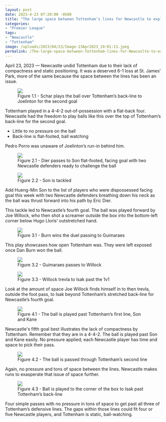 ```yaml
---
layout: post
date: 2023-4-23 07:20:00 -0500
title: "The large space between Tottenham’s lines for Newcastle to exploit"
categories: 
- "Premier League"
tags:
- "Newcastle"
- "Tottenham"
image: /uploads/2023/04/23/Image-23Apr2023_19:01:13.jpeg
permalink: /The-large-space-between-Tottenham-lines-for-Newcaslte-to-exploit/
--- 
```


April 23, 2023 — Newcastle undid Tottenham due to their lack of compactness and static positioning. It was a deserved 6-1 loss at St. James’ Park, more of the same because the space between the lines has been an issue.

<!---more--->


<figure>
    <img src="https://tacticsjournal.com/uploads/2023/04/23/Joelinton_1.1-23Apr2023_18:22:29.jpeg">
    <figcaption>Figure 1.1 - Schar plays the ball over Tottenham’s back-line to Joelinton for the second goal</figcaption>
</figure> 

Tottenham played in a 4-4-2 out-of-possession with a flat-back four. Newcastle had the freedom to play balls like this over the top of Tottenham’s back-line for the second goal. 

- Little to no pressure on the ball 
- Back-line is flat-footed, ball watching 

Pedro Porro was unaware of Joelinton’s run-in behind him. 

<figure>
    <img src="https://tacticsjournal.com/uploads/2023/04/23/Dier_to_Son_1.1_-23Apr2023_18:23:27.jpeg">
    <figcaption>Figure 2.1 - Dier passes to Son flat-footed, facing goal with two Newcastle defenders ready to challenge the ball</figcaption>
</figure> 

<figure>
    <img src="https://tacticsjournal.com/uploads/2023/04/23/Dier_to_Son_2.2-23Apr2023_18:24:08.jpeg">
    <figcaption>Figure 2.2 - Son is tackled</figcaption>
</figure> 

Add Hueng-Min Son to the list of players who were dispossessed facing goal this week with two Newcastle defenders breathing down his neck as the ball was thrust forward into his path by Eric Dier. 

This tackle led to Newcastle’s fourth goal. The ball was played forward by Joe Willock, who then shot a screamer outside the box into the bottom-left corner below Hugo Lloris’ outstretched hand. 


<figure>
    <img src="https://github.com/kyleboas/tacticsjournal.com/blob/master/uploads/2023/04/23/Image-23Apr2023_18:31:58.jpeg?raw=true">
    <figcaption>Figure 3.1 - Burn wins the duel passing to Guimaraes</figcaption>
</figure> 

This play showcases how open Tottenham was. They were left exposed once Dan Burn won the ball.

<figure>
    <img src="https://tacticsjournal.com/uploads/2023/04/23/Willock_to_Isak_3.2-23Apr2023_18:32:58.jpeg">
    <figcaption>Figure 3.2 - Guimaraes passes to Willock</figcaption>
</figure> 

<figure>
    <img src="https://tacticsjournal.com/uploads/2023/04/23/Willock_to_Isak_3.3-23Apr2023_18:34:19.jpeg">
    <figcaption>Figure 3.3 - Willock trevla to Isak past the 1v1</figcaption>
</figure> 

Look at the amount of space Joe Willock finds himself in to then trevla, outside the foot pass, to Isak beyond Tottenham’s stretched back-line for Newcastle’s fourth goal. 


<figure>
    <img src="https://tacticsjournal.com/uploads/2023/04/23/Image-23Apr2023_19:00:47.jpeg">
    <figcaption>Figure 4.1 - The ball is played past Tottenham’s first line, Son and Kane</figcaption>
</figure> 

Newcastle's fifth goal best illustrates the lack of compactness by Tottenham. Remember that they are in a 4-4-2. The ball is played past Son and Kane easily. No pressure applied; each Newcastle player has time and space to pick their pass. 

<figure>
    <img src="https://tacticsjournal.com/uploads/2023/04/23/Image-23Apr2023_19:01:13.jpeg">
    <figcaption>Figure 4.2 - The ball is passed through Tottenham’s second line</figcaption>
</figure> 

Again, no pressure and tons of space between the lines. Newcastle makes runs to exasperate that issue of space further. 

<figure>
    <img src="https://tacticsjournal.com/uploads/2023/04/23/Image-23Apr2023_19:01:37.jpeg">
    <figcaption>Figure 4.3 - Ball is played to the corner of the box to Isak past Tottenham’s back-line</figcaption>
</figure> 

Four simple passes with no pressure in tons of space to get past all three of Tottenham’s defensive lines. The gaps within those lines could fit four or five Newcastle players, and Tottenham is static, ball-watching. 
